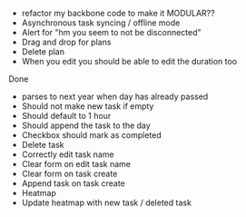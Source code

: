 * refactor my backbone code to make it MODULAR??
* Asynchronous task syncing / offline mode
* Alert for "hm you seem to not be disconnected"
* Drag and drop for plans
* Delete plan
* When you edit you should be able to edit the duration too

Done
* parses to next year when day has already passed
* Should not make new task if empty
* Should default to 1 hour
* Should append the task to the day
* Checkbox should mark as completed
* Delete task
* Correctly edit task name
* Clear form on edit task name
* Clear form on task create
* Append task on task create
* Heatmap
* Update heatmap with new task / deleted task
